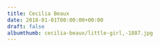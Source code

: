 ```yaml
---
title: Cecilia Beaux
date: 2018-01-01T00:00:00+00:00
draft: false
albumthumb: cecilia-beaux/little-girl,-1887.jpg
---
```

